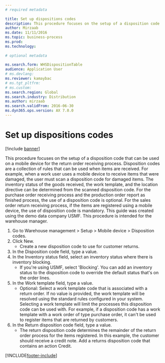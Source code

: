```yaml
--- 
# required metadata 
 
title: Set up dispositions codes
description: This procedure focuses on the setup of a disposition code that can be used on a mobile device for the return order receiving process. 
author: Mirzaab
ms.date: 11/11/2016
ms.topic: business-process 
ms.prod:  
ms.technology:  
 
# optional metadata 
 
ms.search.form: WHSDispositionTable
audience: Application User 
# ms.devlang:  
ms.reviewer: kamaybac
# ms.tgt_pltfrm:  
# ms.custom:  
ms.search.region: Global
ms.search.industry: Distribution
ms.author: mirzaab
ms.search.validFrom: 2016-06-30 
ms.dyn365.ops.version: AX 7.0.0 
---
```

# Set up dispositions codes

[!include [banner](../../includes/banner.md)]

This procedure focuses on the setup of a disposition code that can be used on a mobile device for the return order receiving process. Disposition codes are a collection of rules that can be used when items are received. For example, when a work user uses a mobile device to receive items that were damaged, the user must scan a disposition code for damaged items. The inventory status of the goods received, the work template, and the location directive can be determined from the scanned disposition code. For the purchase order receiving process and the production order report as finished process, the use of a disposition code is optional. For the sales order return receiving process, if the items are registered using a mobile device, the use of disposition code is mandatory.  This guide was created using the demo data company USMF. This procedure is intended for the warehouse manager. 

1. Go to Warehouse management > Setup > Mobile device > Disposition codes.
2. Click New.
    * Create a new disposition code to use for customer returns.  
3. In the Disposition code field, type a value.
4. In the Inventory status field, select an inventory status where there is inventory blocking.
    * If you're using USMF, select 'Blocking'. You can add an inventory status to the disposition code to override the default status that's on the order lines.  
5. In the Work template field, type a value.
    * Optional: Select a work template code that is associated with a return order. If no value is provided, the work template will be resolved using the standard rules configured in your system. Selecting a work template will limit the processes this disposition code can be used with. For example, if a disposition code has a work template with a work order of type purchase order, it can't be used to register items that are returned by customers.  
6. In the Return disposition code field, type a value.
    * The return disposition code determines the remainder of the return order process for the items registered. In this example, the customer should receive a credit note. Add a returns disposition code that contains an action Credit.  



[!INCLUDE[footer-include](../../../includes/footer-banner.md)]